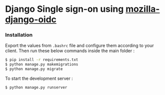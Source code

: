 # Django Single sign-on using [mozilla-django-oidc](https://github.com/mozilla/mozilla-django-oidc)

### Installation

Export the values from `.bashrc` file and configure them according to your client.
Then run these below commands inside the main folder : 

```sh
$ pip install -r requirements.txt 
$ python manage.py makemigrations
$ python manage.py migrate
```
To start the development server :
```sh
$ python manage.py runserver
```